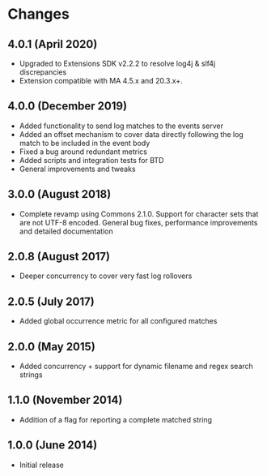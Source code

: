 Changes
=======
## 4.0.1 (April 2020)
* Upgraded to Extensions SDK v2.2.2 to resolve log4j & slf4j discrepancies
* Extension compatible with MA 4.5.x and 20.3.x+. 

## 4.0.0 (December 2019)
* Added functionality to send log matches to the events server
* Added an offset mechanism to cover data directly following the log match to be included in the event body
* Fixed a bug around redundant metrics 
* Added scripts and integration tests for BTD
* General improvements and tweaks

## 3.0.0 (August 2018)
* Complete revamp using Commons 2.1.0. Support for character sets that are not UTF-8 encoded. General bug fixes, performance improvements and detailed documentation

## 2.0.8 (August 2017)
* Deeper concurrency to cover very fast log rollovers

## 2.0.5 (July 2017)
* Added global occurrence metric for all configured matches 

## 2.0.0 (May 2015) 
* Added concurrency + support for dynamic filename and regex search strings

## 1.1.0 (November 2014) 
* Addition of a flag for reporting a complete matched string

## 1.0.0 (June 2014)
* Initial release
